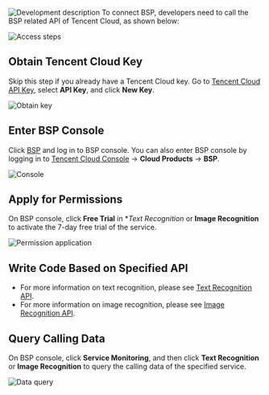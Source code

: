 ![Development description](https://mc.qcloudimg.com/static/img/3469fbbb6107997a0ed38ab6ef2764cb/image.png)
To connect BSP, developers need to call the BSP related API of Tencent Cloud, as shown below:

![Access steps](https://mc.qcloudimg.com/static/img/dc0bc63f0da324c31e6bfa2e6d7a5ff9/image.png)

## Obtain Tencent Cloud Key

Skip this step if you already have a Tencent Cloud key. Go to [Tencent Cloud API Key](https://console.cloud.tencent.com/capi), select **API Key**, and click **New Key**.

![Obtain key](https://mc.qcloudimg.com/static/img/fd83fe8c74b72782340dd0f765c72b0d/image.png)

## Enter BSP Console

Click [BSP](https://console.cloud.tencent.com/tianyu/overview) and log in to BSP console. You can also enter BSP console by logging in to [Tencent Cloud Console](https://console.cloud.tencent.com/) -> **Cloud Products** -> **BSP**.

![Console](https://mc.qcloudimg.com/static/img/a6b76768c2e6ff7eb7ba937a60509534/image.png)

## Apply for Permissions

On BSP console, click **Free Trial** in **Text Recognition* or **Image Recognition** to activate the 7-day free trial of the service.

![Permission application](https://mc.qcloudimg.com/static/img/675b901afe9dc8e40b09c3819e481776/image.png)

## Write Code Based on Specified API

-  For more information on text recognition, please see [Text Recognition API](https://cloud.tencent.com/document/product/669/14414).
-  For more information on image recognition, please see [Image Recognition API](https://cloud.tencent.com/document/product/669/14415).

## Query Calling Data

On BSP console, click **Service Monitoring**, and then click **Text Recognition** or **Image Recognition** to query the calling data of the specified service.

![Data query](https://mc.qcloudimg.com/static/img/01a2cd5a3d3c22575ef7c892a51e87cc/image.png)

